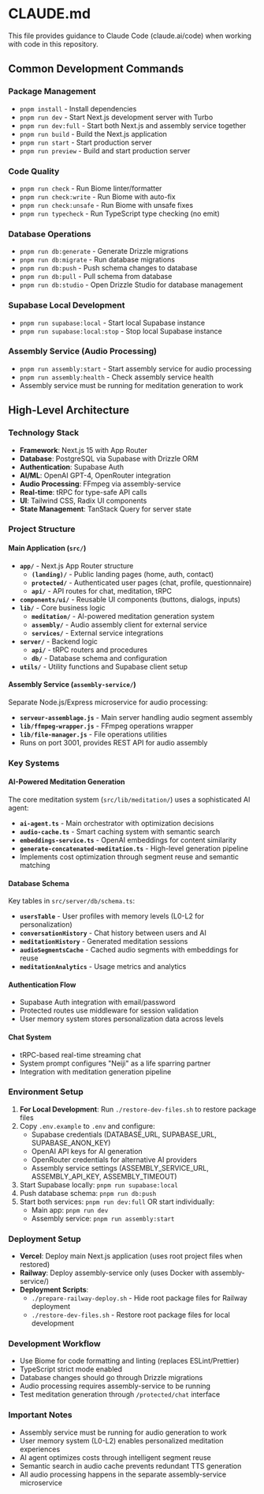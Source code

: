 # CLAUDE.md

This file provides guidance to Claude Code (claude.ai/code) when working with code in this repository.

## Common Development Commands

### Package Management
- `pnpm install` - Install dependencies
- `pnpm run dev` - Start Next.js development server with Turbo
- `pnpm run dev:full` - Start both Next.js and assembly service together
- `pnpm run build` - Build the Next.js application
- `pnpm run start` - Start production server
- `pnpm run preview` - Build and start production server

### Code Quality
- `pnpm run check` - Run Biome linter/formatter
- `pnpm run check:write` - Run Biome with auto-fix
- `pnpm run check:unsafe` - Run Biome with unsafe fixes
- `pnpm run typecheck` - Run TypeScript type checking (no emit)

### Database Operations
- `pnpm run db:generate` - Generate Drizzle migrations
- `pnpm run db:migrate` - Run database migrations
- `pnpm run db:push` - Push schema changes to database
- `pnpm run db:pull` - Pull schema from database
- `pnpm run db:studio` - Open Drizzle Studio for database management

### Supabase Local Development
- `pnpm run supabase:local` - Start local Supabase instance
- `pnpm run supabase:local:stop` - Stop local Supabase instance

### Assembly Service (Audio Processing)
- `pnpm run assembly:start` - Start assembly service for audio processing
- `pnpm run assembly:health` - Check assembly service health
- Assembly service must be running for meditation generation to work

## High-Level Architecture

### Technology Stack
- **Framework**: Next.js 15 with App Router
- **Database**: PostgreSQL via Supabase with Drizzle ORM
- **Authentication**: Supabase Auth
- **AI/ML**: OpenAI GPT-4, OpenRouter integration
- **Audio Processing**: FFmpeg via assembly-service
- **Real-time**: tRPC for type-safe API calls
- **UI**: Tailwind CSS, Radix UI components
- **State Management**: TanStack Query for server state

### Project Structure

#### Main Application (`src/`)
- **`app/`** - Next.js App Router structure
  - **`(landing)/`** - Public landing pages (home, auth, contact)
  - **`protected/`** - Authenticated user pages (chat, profile, questionnaire)
  - **`api/`** - API routes for chat, meditation, tRPC
- **`components/ui/`** - Reusable UI components (buttons, dialogs, inputs)
- **`lib/`** - Core business logic
  - **`meditation/`** - AI-powered meditation generation system
  - **`assembly/`** - Audio assembly client for external service
  - **`services/`** - External service integrations
- **`server/`** - Backend logic
  - **`api/`** - tRPC routers and procedures
  - **`db/`** - Database schema and configuration
- **`utils/`** - Utility functions and Supabase client setup

#### Assembly Service (`assembly-service/`)
Separate Node.js/Express microservice for audio processing:
- **`serveur-assemblage.js`** - Main server handling audio segment assembly
- **`lib/ffmpeg-wrapper.js`** - FFmpeg operations wrapper
- **`lib/file-manager.js`** - File operations utilities
- Runs on port 3001, provides REST API for audio assembly

### Key Systems

#### AI-Powered Meditation Generation
The core meditation system (`src/lib/meditation/`) uses a sophisticated AI agent:
- **`ai-agent.ts`** - Main orchestrator with optimization decisions
- **`audio-cache.ts`** - Smart caching system with semantic search
- **`embeddings-service.ts`** - OpenAI embeddings for content similarity
- **`generate-concatenated-meditation.ts`** - High-level generation pipeline
- Implements cost optimization through segment reuse and semantic matching

#### Database Schema
Key tables in `src/server/db/schema.ts`:
- **`usersTable`** - User profiles with memory levels (L0-L2 for personalization)
- **`conversationHistory`** - Chat history between users and AI
- **`meditationHistory`** - Generated meditation sessions
- **`audioSegmentsCache`** - Cached audio segments with embeddings for reuse
- **`meditationAnalytics`** - Usage metrics and analytics

#### Authentication Flow
- Supabase Auth integration with email/password
- Protected routes use middleware for session validation
- User memory system stores personalization data across levels

#### Chat System
- tRPC-based real-time streaming chat
- System prompt configures "Neiji" as a life sparring partner
- Integration with meditation generation pipeline

### Environment Setup
1. **For Local Development**: Run `./restore-dev-files.sh` to restore package files
2. Copy `.env.example` to `.env` and configure:
   - Supabase credentials (DATABASE_URL, SUPABASE_URL, SUPABASE_ANON_KEY)
   - OpenAI API keys for AI generation
   - OpenRouter credentials for alternative AI providers
   - Assembly service settings (ASSEMBLY_SERVICE_URL, ASSEMBLY_API_KEY, ASSEMBLY_TIMEOUT)
3. Start Supabase locally: `pnpm run supabase:local`
4. Push database schema: `pnpm run db:push`
5. Start both services: `pnpm run dev:full` OR start individually:
   - Main app: `pnpm run dev`
   - Assembly service: `pnpm run assembly:start`

### Deployment Setup
- **Vercel**: Deploy main Next.js application (uses root project files when restored)
- **Railway**: Deploy assembly-service only (uses Docker with assembly-service/)
- **Deployment Scripts**:
  - `./prepare-railway-deploy.sh` - Hide root package files for Railway deployment  
  - `./restore-dev-files.sh` - Restore root package files for local development

### Development Workflow
- Use Biome for code formatting and linting (replaces ESLint/Prettier)
- TypeScript strict mode enabled
- Database changes should go through Drizzle migrations
- Audio processing requires assembly-service to be running
- Test meditation generation through `/protected/chat` interface

### Important Notes
- Assembly service must be running for audio generation to work
- User memory system (L0-L2) enables personalized meditation experiences
- AI agent optimizes costs through intelligent segment reuse
- Semantic search in audio cache prevents redundant TTS generation
- All audio processing happens in the separate assembly-service microservice